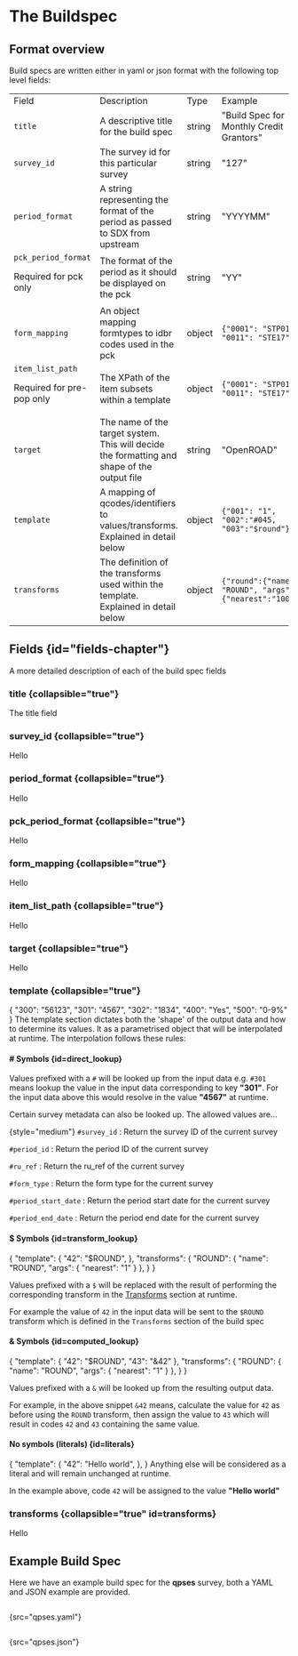 <show-structure for="chapter" depth="2"/>

# The Buildspec

## Format overview

Build specs are written either in yaml or json format with the following top level fields:

<table>
<tr>
    <td>Field</td>
    <td>Description</td>
    <td>Type</td>
    <td>Example</td>
</tr>
    
<tr>
    <td><code>title</code></td>
    <td>A descriptive title for the build spec</td>
    <td>string</td>
    <td>"Build Spec for Monthly Credit Grantors"</td>
</tr>

<tr>
    <td><code>survey_id</code></td>
    <td>The survey id for this particular survey</td>
    <td>string</td>
    <td>"127"</td>
</tr>

<tr>
    <td><code>period_format</code></td>
    <td>A string representing the format of the period as passed to SDX from upstream</td>
    <td>string</td>
    <td>"YYYYMM"</td>
</tr>

<tr>
    <td>
        <code>pck_period_format</code>
        <note>
            <p>
                Required for pck only
            </p>
        </note>
    </td>
    <td>The format of the period as it should be displayed on the pck</td>
    <td>string</td>
    <td>"YY"</td>
</tr>

<tr>
    <td><code>form_mapping</code></td>
    <td>An object mapping formtypes to idbr codes used in the pck</td>
    <td>object</td>
    <td>
        <code>{"0001": "STP01", "0011": "STE17"}</code>
    </td>
</tr>

<tr>
    <td>
        <code>item_list_path</code>
        <note>
            <p>
                Required for pre-pop only
            </p>
        </note>
    </td>
    <td>The XPath of the item subsets within a template</td>
    <td>object</td>
    <td>
        <code>{"0001": "STP01", "0011": "STE17"}</code>
    </td>
</tr>

<tr>
    <td><code>target</code></td>
    <td>The name of the target system. This will decide the formatting and shape of the output file</td>
    <td>string</td>
    <td>"OpenROAD"</td>
</tr>


<tr>
    <td><code>template</code></td>
    <td>A mapping of qcodes/identifiers to values/transforms. Explained in detail below</td>
    <td>object</td>
    <td>
        <code>{"001": "1", "002":"#045, "003":"$round"}</code>
    </td>
</tr>

<tr>
    <td><code>transforms</code></td>
    <td>The definition of the transforms used within the template. Explained in detail below	</td>
    <td>object</td>
    <td>
        <code>{"round":{"name": "ROUND", "args":{"nearest":"1000"}}}</code>
    </td>
</tr>
</table>

## Fields {id="fields-chapter"}

A more detailed description of each of the build spec fields

### title {collapsible="true"}

The title field

### survey_id {collapsible="true"}

Hello

### period_format {collapsible="true"}

Hello

### pck_period_format {collapsible="true"}

Hello

### form_mapping {collapsible="true"}

Hello

### item_list_path {collapsible="true"}

Hello

### target {collapsible="true"}

Hello

### template {collapsible="true"}

<code-block lang="json">
{
    "300": "56123",
    "301": "4567",
    "302": "1834",
    "400": "Yes",
    "500": "0-9%"
}
</code-block>
The template section dictates both the 'shape' of the output data and how to determine its values. It as a parametrised object that will be interpolated at runtime. The interpolation follows these rules:

#### # Symbols {id=direct_lookup}
Values prefixed with a `#` will be looked up from the input data e.g. `#301` means lookup the value in the input data corresponding to key **"301"**. For the input data above this would resolve in the value **"4567"** at runtime.
  
Certain survey metadata can also be looked up. The allowed values are...

{style="medium"}
`#survey_id`
: Return the survey ID of the current survey

`#period_id`
: Return the period ID of the current survey

`#ru_ref`
: Return the ru_ref of the current survey

`#form_type`
: Return the form type for the current survey

`#period_start_date`
: Return the period start date for the current survey

`#period_end_date`
: Return the period end date for the current survey

#### $ Symbols {id=transform_lookup}

<code-block lang="json">
{
    "template": {
        "42": "$ROUND",
    },
    "transforms": {
        "ROUND": {
            "name": "ROUND",
            "args": {
                "nearest": "1"
            }
        },
    }
}
</code-block>

Values prefixed with a `$` will be replaced with the result of performing the corresponding transform in the [Transforms](#transforms) section at runtime.

For example the value of `42` in the input data will be sent to the `$ROUND` transform which is defined in the `Transforms` section of the build spec

#### & Symbols {id=computed_lookup}

<code-block lang="json">
{
    "template": {
        "42": "$ROUND",
        "43": "&42"
    },
    "transforms": {
        "ROUND": {
            "name": "ROUND",
            "args": {
                "nearest": "1"
            }
        },
    }
}
</code-block>

Values prefixed with a `&` will be looked up from the resulting output data.

For example, in the above snippet `&42` means, calculate the value for `42` as before using the `ROUND` transform, then assign the value to `43` which will result in codes `42` and `43` containing the same value.

#### No symbols (literals) {id=literals}

<code-block lang="json">
{
    "template": {
        "42": "Hello world",
    },
}
</code-block>
Anything else will be considered as a literal and will remain unchanged at runtime.

In the example above, code `42` will be assigned to the value **"Hello world"**

### transforms {collapsible="true" id=transforms}

Hello

## Example Build Spec

Here we have an example build spec for the **qpses** survey, both a YAML and JSON example are provided.
<tabs>
<tab title="YAML">

```yaml
```
{src="qpses.yaml"}

</tab>
<tab title="JSON">

```json
```
{src="qpses.json"}


</tab>
</tabs>



